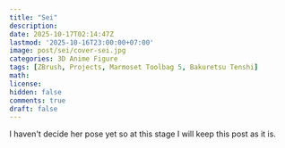 ```yaml
---
title: "Sei"
description: 
date: 2025-10-17T02:14:47Z
lastmod: '2025-10-16T23:00:00+07:00'
image: post/sei/cover-sei.jpg
categories: 3D Anime Figure
tags: [ZBrush, Projects, Marmoset Toolbag 5, Bakuretsu Tenshi]
math: 
license: 
hidden: false
comments: true
draft: false
---
```

I haven't decide her pose yet so at this stage I will keep this post as it is.